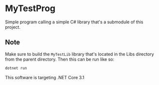 # MyTestProg

Simple program calling a simple C# library that's a submodule of this project.

## Note

Make sure to build the ``MyTestLib`` library that's located in the Libs directory
from the parent directory. Then this can be run like so:

```BASH
dotnet run
```

This software is targeting .NET Core 3.1
